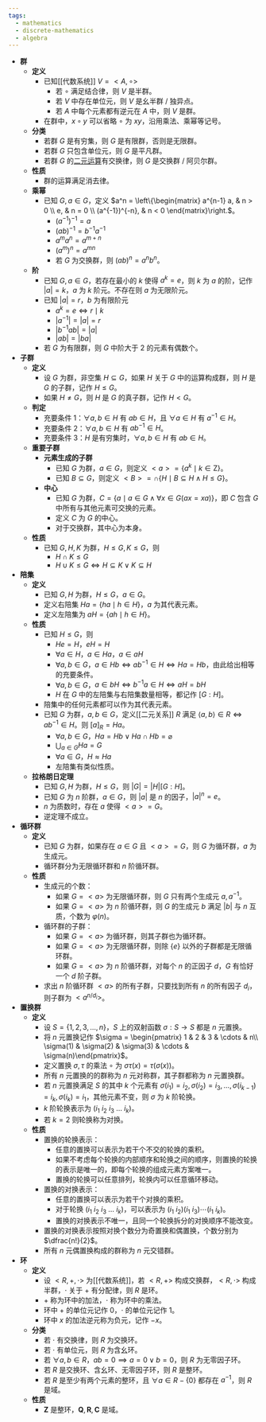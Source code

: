 ```yaml
---
tags:
  - mathematics
  - discrete-mathematics
  - algebra
---
```

- **群**
	- **定义**
		- 已知[[代数系统]] $V=<A,\circ>$
			- 若 $\circ$ 满足结合律，则 $V$ 是半群。
			- 若 $V$ 中存在单位元，则 $V$ 是幺半群 / 独异点。
			- 若 $A$ 中每个元素都有逆元在 $A$ 中，则 $V$ 是群。
		- 在群中，$x\circ y$ 可以省略 $\circ$ 为 $xy$，沿用乘法、乘幂等记号。
	- **分类**
		- 若群 $G$ 是有穷集，则 $G$ 是有限群，否则是无限群。
		- 若群 $G$ 只包含单位元，则 $G$ 是平凡群。
		- 若群 $G$ 的[二元运算](代数系统#^krwh8o)有交换律，则 $G$ 是交换群 / 阿贝尔群。
	- **性质**
		- 群的运算满足消去律。
	- **乘幂**
		- 已知 $G,a\in G$，定义 $a^n = \left\{\begin{matrix} a^{n-1} a, & n > 0 \\ e, & n = 0 \\ (a^{-1})^{-n}, & n < 0 \end{matrix}\right.$。
			- $(a^{-1})^{-1} = a$
			- $(ab)^{-1} = b^{-1}a^{-1}$
			- $a^m a^n = a^{m + n}$
			- $(a^m)^n = a^{mn}$
			- 若 $G$ 为交换群，则 $(ab)^n = a^n b^n$。
	- **阶**
		- 已知 $G,a\in G$，若存在最小的 $k$ 使得 $a^k = e$，则 $k$ 为 $a$ 的阶，记作 $|a|=k$，$a$ 为 $k$ 阶元。不存在则 $a$ 为无限阶元。
		- 已知 $|a| = r$，$b$ 为有限阶元
			- $a^k = e \iff r \mid k$
			- $|a^{-1}| = |a| = r$
			- $|b^{-1}ab| = |a|$
			- $|ab| = |ba|$
		- 若 $G$ 为有限群，则 $G$ 中阶大于 $2$ 的元素有偶数个。
- **子群**
	- **定义**
		- 设 $G$ 为群，非空集 $H \subseteq G$，如果 $H$ 关于 $G$ 中的运算构成群，则 $H$ 是 $G$ 的子群，记作 $H\le G$。
		- 如果 $H \ne G$，则 $H$ 是 $G$ 的真子群，记作 $H < G$。
	- **判定**
		- 充要条件 1：$\forall a,b \in H$ 有 $ab \in H$，且 $\forall a \in H$ 有 $a^{-1} \in H$。
		- 充要条件 2：$\forall a,b\in H$ 有 $ab^{-1} \in H$。
		- 充要条件 3：$H$ 是有穷集时，$\forall a,b\in H$ 有 $ab \in H$。
	- **重要子群**
		- **元素生成的子群**
			- 已知 $G$ 为群，$a\in G$，则定义 $<a> = \{a^k \mid k \in \mathrm Z\}$。
			- 已知 $B \subseteq G$，则定义 $<B> = \cap \{H \mid B \subseteq H \land H \le G \}$。
		- **中心**
			- 已知 $G$ 为群，$C = \{ a \mid a \in G \land \forall x \in G (ax = xa)\}$，即 $C$ 包含 $G$ 中所有与其他元素可交换的元素。
			- 定义 $C$ 为 $G$ 的中心。
			- 对于交换群，其中心为本身。
	- **性质**
		- 已知 $G,H,K$ 为群，$H \le G,K\le G$，则
			- $H \cap K \le G$
			- $H \cup K \le G \iff H \subseteq K \lor K \subseteq H$
- **陪集**
	- **定义**
		- 已知 $G,H$ 为群，$H \le G$，$a \in G$。
		- 定义右陪集 $Ha = \{ ha \mid h \in H \}$，$a$ 为其代表元素。
		- 定义左陪集为 $aH = \{ah \mid h \in H \}$。
	- **性质**
		- 已知 $H \le G$，则
			- $He=H$，$eH=H$
			- $\forall a \in H$，$a \in Ha$，$a \in aH$
			- $\forall a,b \in G$，$a \in Hb \iff ab^{-1} \in H \iff Ha = Hb$，由此给出相等的充要条件。
			- $\forall a,b \in G$，$a \in bH \iff b^{-1}a \in H \iff aH = bH$
			- $H$ 在 $G$ 中的左陪集与右陪集数量相等，都记作 $[G:H]$。
		- 陪集中的任何元素都可以作为其代表元素。
		- 已知 $G$ 为群，$a,b\in G$，定义[[二元关系]] $R$ 满足 $\langle a,b\rangle \in R \iff ab^{-1} \in H$。则 $[a]_R = Ha$。
			- $\forall a,b\in G$，$Ha = Hb \lor Ha \cap Hb = \varnothing$
			- $\displaystyle\bigcup_{a\in G} Ha = G$
			- $\forall a \in G$，$H \approx Ha$
			- 左陪集有类似性质。
	- **拉格朗日定理**
		- 已知 $G,H$ 为群，$H \le G$，则 $|G| = |H|[G:H]$。
		- 已知 $G$ 为 $n$ 阶群，$a \in G$，则 $|a|$ 是 $n$ 的因子，$|a|^n = e$。
		- $n$ 为质数时，存在 $a$ 使得 $<a>=G$。
		- 逆定理不成立。
- **循环群**
	- **定义**
		- 已知 $G$ 为群，如果存在 $a \in G$ 且 $<a> = G$，则 $G$ 为循环群，$a$ 为生成元。
		- 循环群分为无限循环群和 $n$ 阶循环群。
	- **性质**
		- 生成元的个数：
			- 如果 $G=<a>$ 为无限循环群，则 $G$ 只有两个生成元 $a,a^{-1}$。
			- 如果 $G=<a>$ 为 $n$ 阶循环群，则 $G$ 的生成元 $b$ 满足 $|b|$ 与 $n$ 互质，个数为 $\varphi(n)$。
		- 循环群的子群：
			- 如果 $G=<a>$ 为循环群，则其子群也为循环群。
			- 如果 $G=<a>$ 为无限循环群，则除 $\{e\}$ 以外的子群都是无限循环群。
			- 如果 $G=<a>$ 为 $n$ 阶循环群，对每个 $n$ 的正因子 $d$，$G$ 有恰好一个 $d$ 阶子群。
		- 求出 $n$ 阶循环群 $<a>$ 的所有子群，只要找到所有 $n$ 的所有因子 $d_i$，则子群为 $<a^{n/d_i}>$。
- **置换群**
	- **定义**
		- 设 $S=\{1,2,3,\dots,n\}$，$S$ 上的双射函数 $\sigma:S\to S$ 都是 $n$ 元置换。
		- 将 $n$ 元置换记作 $\sigma = \begin{pmatrix} 1 & 2 & 3 & \cdots & n\\ \sigma(1) & \sigma(2) & \sigma(3) & \cdots & \sigma(n)\end{pmatrix}$。
		- 定义置换 $\sigma,\tau$ 的乘法 $\circ$ 为 $\sigma\tau(x)=\tau(\sigma(x))$。
		- 所有 $n$ 元置换的的群称为 $n$ 元对称群，其子群都称为 $n$ 元置换群。
		- 若 $n$ 元置换满足 $S$ 的其中 $k$ 个元素有 $\sigma(i_1)=i_2,\sigma(i_2)=i_3,\dots,\sigma(i_{k-1})=i_k,\sigma(i_k)=i_1$，其他元素不变，则 $\sigma$ 为 $k$ 阶轮换。
		- $k$ 阶轮换表示为 $(i_1\ i_2\ i_3\ \dots\ i_k)$。
		- 若 $k=2$ 则轮换称为对换。
	- **性质**
		- 置换的轮换表示：
			- 任意的置换可以表示为若干个不交的轮换的乘积。
			- 如果不考虑每个轮换的内部顺序和轮换之间的顺序，则置换的轮换的表示是唯一的，即每个轮换的组成元素方案唯一。
			- 置换的轮换可以任意排列，轮换内可以任意循环移动。
		- 置换的对换表示：
			- 任意的置换可以表示为若干个对换的乘积。
			- 对于轮换 $(i_1\ i_2\ i_3\ \dots\ i_k)$，可以表示为 $(i_1\ i_2)(i_1\ i_3)\cdots(i_1\ i_k)$。
			- 置换的对换表示不唯一，且同一个轮换拆分的对换顺序不能改变。
		- 置换的对换表示按照对换个数分为奇置换和偶置换，个数分别为 $\dfrac{n!}{2}$。
		- 所有 $n$ 元偶置换构成的群称为 $n$ 元交错群。
- **环**
	- **定义**
		- 设 $<R,+,\cdot>$ 为[[代数系统]]，若 $<R,+>$ 构成交换群，$<R,\cdot>$ 构成半群，$\cdot$ 关于 $+$ 有分配律，则 $R$ 是环。
		- $+$ 称为环中的加法，$\cdot$ 称为环中的乘法。
		- 环中 $+$ 的单位元记作 $0$，$\cdot$ 的单位元记作 $1$。
		- 环中 $x$ 的加法逆元称为负元，记作 $-x$。
	- **分类**
		- 若 $\cdot$ 有交换律，则 $R$ 为交换环。
		- 若 $\cdot$ 有单位元，则 $R$ 为含幺环。
		- 若 $\forall a,b \in R$，$ab = 0 \implies a = 0 \lor b = 0$，则 $R$ 为无零因子环。
		- 若 $R$ 是交换环、含幺环、无零因子环，则 $R$ 是整环。
		- 若 $R$ 是至少有两个元素的整环，且 $\forall a \in R - \{0\}$ 都存在 $a^{-1}$，则 $R$ 是域。
	- **性质**
		- $\mathrm{\boldsymbol Z}$ 是整环，$\mathrm{\boldsymbol Q},\mathrm{\boldsymbol R},\mathrm{\boldsymbol C}$ 是域。
